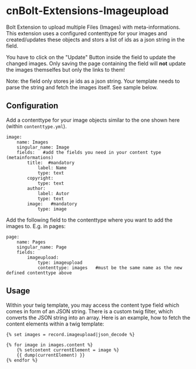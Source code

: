 # cnBolt-Extensions-Imageupload

Bolt Extension to upload multiple Files (Images) with meta-informations. This extension uses a configured contenttype for your images
and created/updates these objects and stors a list of ids as a json string in the field.

You have to click on the "Update" Button inside the field to update the changed images. Only saving the page containing the field will **not** update the images themselfes but only the links to them!

Note: the field only stores je ids as a json string. Your template needs to parse the string and fetch the images itself. See sample below.

## Configuration
Add a contenttype for your image objects similar to the one shown here (within `contenttype.yml`).
```
image:
    name: Images
    singular_name: Image
    fields:   #add the fields you need in your content type (metainformations)
        title:  #mandatory
            label: Name
            type: text
        copyright:
            type: text
        author:
            label: Autor
            type: text
        image:   #mandatory
            type: image
```

Add the following field to the contenttype where you want to add the images to. E.g. in pages:

```
page:
    name: Pages
    singular_name: Page
    fields:
        imageupload:
            type: imageupload
            contenttype: images   #must be the same name as the new defined contenttype above
```

## Usage
Within your twig template, you may access the content type field which comes in form of an JSON string.
There is a custom twig filter, which converts the JSON string into an array. Here is an example, how to fetch the content elements within a twig template:
```
{% set images = record.imageupload|json_decode %}

{% for image in images.content %}
    {% setcontent currentElement = image %}
    {{ dump(currentElement) }}
{% endfor %}
```
